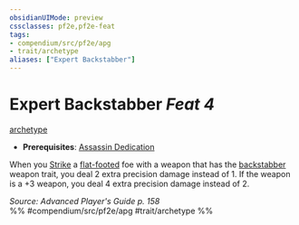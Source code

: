 ```yaml
---
obsidianUIMode: preview
cssclasses: pf2e,pf2e-feat
tags:
- compendium/src/pf2e/apg
- trait/archetype
aliases: ["Expert Backstabber"]
---
```

# Expert Backstabber  *Feat 4*  
[archetype](rules/traits/archetype.md "Archetype Feat Trait")  

- **Prerequisites**: [Assassin Dedication](compendium/feats/assassin-dedication-apg.md)

When you [Strike](rules/actions/strike.md) a [flat-footed](rules/conditions.md#Flat-footed) foe with a weapon that has the [backstabber](rules/traits/backstabber.md "Backstabber Weapon Trait") weapon trait, you deal 2 extra precision damage instead of 1. If the weapon is a +3 weapon, you deal 4 extra precision damage instead of 2.

*Source: Advanced Player's Guide p. 158*  
%% #compendium/src/pf2e/apg #trait/archetype %%